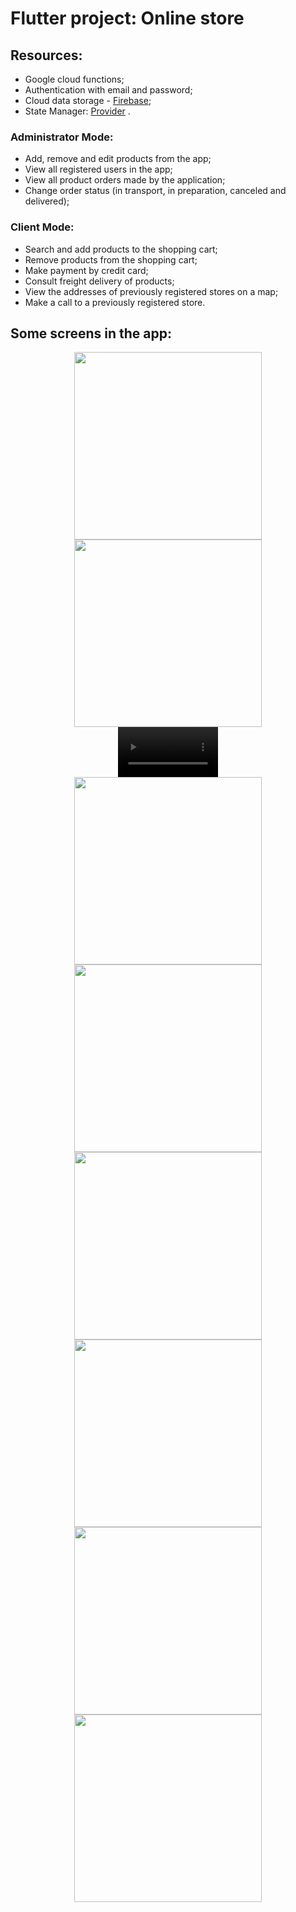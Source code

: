 # Flutter project: Online store

## Resources:
- Google cloud functions;
- Authentication with email and password;
- Cloud data storage - [Firebase]( https://firebase.google.com/);
- State Manager: [Provider](https://medium.com/codechai/provider-state-management-in-flutter-d453e73537c5)
.

### Administrator Mode:
- Add, remove and edit products from the app;
- View all registered users in the app;
- View all product orders made by the application;
- Change order status (in transport, in preparation, canceled and delivered);

### Client Mode:
- Search and add products to the shopping cart;
- Remove products from the shopping cart;
- Make payment by credit card;
- Consult freight delivery of products;
- View the addresses of previously registered stores on a map;
- Make a call to a previously registered store.


## Some screens in the app:

<div align="center">
  <img src="https://user-images.githubusercontent.com/19698296/142518912-e163df76-5deb-41e0-8c1e-7e39cf91ba38.jpg" width="300px" />
  <img src="https://user-images.githubusercontent.com/19698296/142518900-dc093c38-8045-4590-8fba-782c51b30823.jpg" width="300px" />
</div>

<div align="center">
  <video src='https://user-images.githubusercontent.com/19698296/142518914-d91f3a46-8b12-4410-ac3b-b4221a1c1112.mp4' width=160/>
</div>

<div align="center">
  <img src="https://user-images.githubusercontent.com/19698296/142518907-45ebf989-5546-4845-9993-9e44213c2734.jpg" width="300px" />
  <img src="https://user-images.githubusercontent.com/19698296/142518910-f94c2959-c054-44a2-8300-61e5c12ee719.jpg" width="300px" />
  <img src="https://user-images.githubusercontent.com/19698296/142518909-d9958224-dbbf-41d1-bb5c-dba3f512d13a.jpg" width="300px" />
</div>

<div align="center">
  <img src="https://user-images.githubusercontent.com/19698296/142518905-e1c5fb2c-827a-4c59-84d9-54bb5291095a.jpg" width="300px" />
  <img src="https://user-images.githubusercontent.com/19698296/142518903-0791eb5b-167e-4555-8d68-280f6ef60dd3.jpg" width="300px" />
  <img src="https://user-images.githubusercontent.com/19698296/142518911-406240fc-b6ed-41bf-981f-af5ce0c1095e.jpg" width="300px" />
</div>
